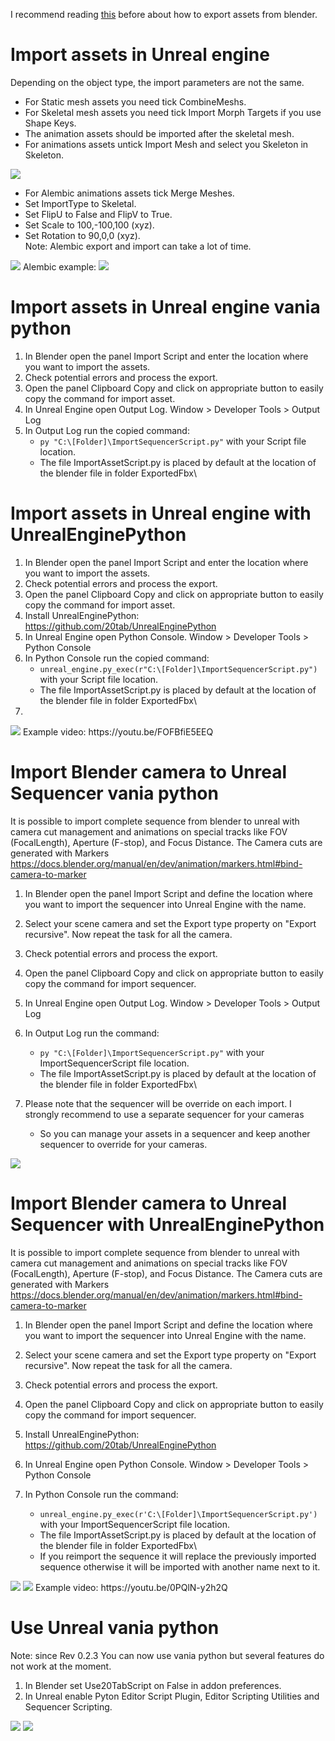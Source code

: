 I recommend reading [this](https://github.com/xavier150/Blender-For-UnrealEngine-Addons/blob/master/Tuto/How%20export%20assets%20from%20Blender.md) before about how to export assets from blender.

# Import assets in Unreal engine
Depending on the object type, the import parameters are not the same.
- For Static mesh assets you need tick CombineMeshs.
- For Skeletal mesh assets you need tick Import Morph Targets if you use Shape Keys.
- The animation assets should be imported after the skeletal mesh.
- For animations assets untick Import Mesh and select you Skeleton in Skeleton.
<img src="https://github.com/xavier150/Blender-For-UnrealEngine-Addons/blob/master/Tuto/ImportAssetDocParametersByType.jpg">

- For Alembic animations assets tick Merge Meshes.
- Set ImportType to Skeletal.
- Set FlipU to False and FlipV to True.
- Set Scale to 100,-100,100 (xyz).
- Set Rotation to 90,0,0 (xyz).<br>
Note: Alembic export and import can take a lot of time.
<img src="https://github.com/xavier150/Blender-For-UnrealEngine-Addons/blob/master/Tuto/ImportAssetDocParametersByType2.jpg">
Alembic example:
<img src="https://github.com/xavier150/Blender-For-UnrealEngine-Addons/blob/master/Tuto/ImportAssetDocAlembicExample.gif">

# Import assets in Unreal engine vania python
1. In Blender open the panel Import Script and enter the location where you want to import the assets.
2. Check potential errors and process the export.
3. Open the panel Clipboard Copy and click on appropriate button to easily copy the command for import asset.
4. In Unreal Engine open Output Log. Window > Developer Tools > Output Log
5. In  Output Log run the copied command: 
	- `py "C:\[Folder]\ImportSequencerScript.py"` with your Script file location. 
	- The file ImportAssetScript.py is placed by default at the location of the blender file in folder ExportedFbx\

# Import assets in Unreal engine with UnrealEnginePython
1. In Blender open the panel Import Script and enter the location where you want to import the assets.
2. Check potential errors and process the export.
3. Open the panel Clipboard Copy and click on appropriate button to easily copy the command for import asset.
4. Install UnrealEnginePython: https://github.com/20tab/UnrealEnginePython
5. In Unreal Engine open Python Console. Window > Developer Tools > Python Console
6. In Python Console run the copied command: 
	- `unreal_engine.py_exec(r"C:\[Folder]\ImportSequencerScript.py")` with your Script file location. 
	- The file ImportAssetScript.py is placed by default at the location of the blender file in folder ExportedFbx\
7. 
	
<img src="https://github.com/xavier150/Blender-For-UnrealEngine-Addons/blob/master/Tuto/ImportAssetDocImportScript.jpg">
Example video: https://youtu.be/FOFBfiE5EEQ

# Import Blender camera to Unreal Sequencer vania python
It is possible to import complete sequence from blender to unreal with camera cut management and animations on special tracks like FOV (FocalLength), Aperture (F-stop), and Focus Distance. The Camera cuts are generated with Markers https://docs.blender.org/manual/en/dev/animation/markers.html#bind-camera-to-marker

1. In Blender open the panel Import Script and define the location where you want to import the sequencer into Unreal Engine with the name.
2. Select your scene camera and set the Export type property on "Export recursive". Now repeat the task for all the camera.
3. Check potential errors and process the export.
4. Open the panel Clipboard Copy and click on appropriate button to easily copy the command for import sequencer.

5. In Unreal Engine open Output Log. Window > Developer Tools > Output Log
6. In Output Log run the command: 
	- `py "C:\[Folder]\ImportSequencerScript.py"` with your ImportSequencerScript file location. 
	- The file ImportAssetScript.py is placed by default at the location of the blender file in folder ExportedFbx\
7. Please note that the sequencer will be override on each import. I strongly recommend to use a separate sequencer for your cameras
	- So you can manage your assets in a sequencer and keep another sequencer to override for your cameras.

<img src="https://github.com/xavier150/Blender-For-UnrealEngine-Addons/blob/master/Tuto/ImportAssetDocSequencerSeparateCamera.jpg">

# Import Blender camera to Unreal Sequencer with UnrealEnginePython
It is possible to import complete sequence from blender to unreal with camera cut management and animations on special tracks like FOV (FocalLength), Aperture (F-stop), and Focus Distance. The Camera cuts are generated with Markers https://docs.blender.org/manual/en/dev/animation/markers.html#bind-camera-to-marker

1. In Blender open the panel Import Script and define the location where you want to import the sequencer into Unreal Engine with the name.
2. Select your scene camera and set the Export type property on "Export recursive". Now repeat the task for all the camera.
3. Check potential errors and process the export.
4. Open the panel Clipboard Copy and click on appropriate button to easily copy the command for import sequencer.

5. Install UnrealEnginePython: https://github.com/20tab/UnrealEnginePython
6. In Unreal Engine open Python Console. Window > Developer Tools > Python Console
7. In Python Console run the command: 
	- `unreal_engine.py_exec(r'C:\[Folder]\ImportSequencerScript.py')` with your ImportSequencerScript file location. 
	- The file ImportAssetScript.py is placed by default at the location of the blender file in folder ExportedFbx\
	- If you reimport the sequence it will replace the previously imported sequence otherwise it will be imported with another name next to it.

<img src="https://github.com/xavier150/Blender-For-UnrealEngine-Addons/blob/master/Tuto/ImportAssetDocSequencerScriptExample.gif">
<img src="https://github.com/xavier150/Blender-For-UnrealEngine-Addons/blob/master/Tuto/ImportAssetDocSequencerScript.jpg">
Example video: https://youtu.be/0PQlN-y2h2Q


# Use Unreal vania python
Note: since Rev 0.2.3 You can now use vania python but several features do not work at the moment.
1. In Blender set Use20TabScript on False in addon preferences. 
2. In Unreal enable Pyton Editor Script Plugin, Editor Scripting Utilities and Sequencer Scripting.
<img src="https://github.com/xavier150/Blender-For-UnrealEngine-Addons/blob/master/Tuto/ImportAssetDocVaniaPython.jpg">
<img src="https://github.com/xavier150/Blender-For-UnrealEngine-Addons/blob/master/Tuto/ImportAssetDocVaniaPythonUseCmd.jpg">
